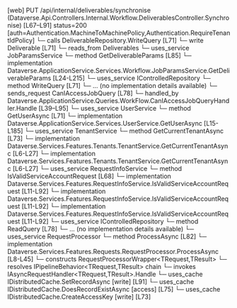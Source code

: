 [web] PUT /api/internal/deliverables/synchronise  (Dataverse.Api.Controllers.Internal.Workflow.DeliverablesController.Synchronise)  [L67–L91] status=200 [auth=Authentication.MachineToMachinePolicy,Authentication.RequireTenantIdPolicy]
  └─ calls DeliverableRepository.WriteQuery [L71]
  └─ write Deliverable [L71]
    └─ reads_from Deliverables
  └─ uses_service JobParamsService
    └─ method GetDeliverableParams [L85]
      └─ implementation Dataverse.ApplicationService.Services.Workflow.JobParamsService.GetDeliverableParams [L24-L215]
  └─ uses_service IControlledRepository<Deliverable>
    └─ method WriteQuery [L71]
      └─ ... (no implementation details available)
  └─ sends_request CanIAccessJobQuery [L78]
    └─ handled_by Dataverse.ApplicationService.Queries.WorkFlow.CanIAccessJobQueryHandler.Handle [L39–L95]
      └─ uses_service UserService
        └─ method GetUserAsync [L71]
          └─ implementation Dataverse.ApplicationService.Services.UserService.GetUserAsync [L15-L185]
      └─ uses_service TenantService
        └─ method GetCurrentTenantAsync [L73]
          └─ implementation Dataverse.Services.Features.Tenants.TenantService.GetCurrentTenantAsync [L6-L27]
          └─ implementation Dataverse.Services.Features.Tenants.TenantService.GetCurrentTenantAsync [L6-L27]
      └─ uses_service RequestInfoService
        └─ method IsValidServiceAccountRequest [L68]
          └─ implementation Dataverse.Services.Features.RequestInfoService.IsValidServiceAccountRequest [L11-L92]
          └─ implementation Dataverse.Services.Features.RequestInfoService.IsValidServiceAccountRequest [L11-L92]
          └─ implementation Dataverse.Services.Features.RequestInfoService.IsValidServiceAccountRequest [L11-L92]
      └─ uses_service IControlledRepository<Job>
        └─ method ReadQuery [L78]
          └─ ... (no implementation details available)
      └─ uses_service RequestProcessor
        └─ method ProcessAsync [L82]
          └─ implementation Dataverse.Services.Features.Requests.RequestProcessor.ProcessAsync [L8-L45]
            └─ constructs RequestProcessorWrapper<TRequest,TResult>
            └─ resolves IPipelineBehavior<TRequest,TResult> chain
            └─ invokes IAsyncRequestHandler<TRequest,TResult>.Handle
      └─ uses_cache IDistributedCache.SetRecordAsync [write] [L91]
      └─ uses_cache IDistributedCache.DoesRecordExistAsync [access] [L75]
      └─ uses_cache IDistributedCache.CreateAccessKey [write] [L73]

